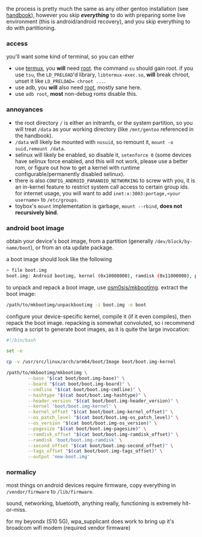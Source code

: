 the process is pretty much the same as any other gentoo installation (see [handbook](https://wiki.gentoo.org/wiki/Handbook:AMD64)), however you skip ***everything*** to do with preparing some live environment (this is android/android recovery), and you skip everything to do with partitioning.

### access

you'll want some kind of terminal, so you can either

 - use [termux](https://github.com/termux/termux-app), you **will** need [root](https://github.com/topjohnwu/Magisk). the command `su` should gain root. if you use `tsu`, the `LD_PRELOAD`'d library, `libtermux-exec.so`, **will** break chroot, unset it like `LD_PRELOAD= chroot ...`.
 - use adb, you **will** also need [root](https://github.com/topjohnwu/Magisk), mostly sane here.
 - use `adb root`, **most** non-debug roms disable this.

### annoyances

 -  the root directory `/` is either an initramfs, or the system partition, so you will treat `/data` as your working directory (like `/mnt/gentoo` referenced in the handbook).
 - `/data` will likely be mounted with `nosuid`, so remount it, `mount -o suid,remount /data`.
 - selinux will likely be enabled, so disable it, `setenforce 0` (some devices have selinux force enabled, and this will not work, please use a better rom, or figure out how to get a kernel with runtime configurable/permanently disabled selinux).
 - there is also `CONFIG_ANDROID_PARANOID_NETWORKING` to screw with you, it is an in-kernel feature to restrict system call access to certain group ids. for internet usage, you will want to add `inet:x:3003:portage,<your username>` to `/etc/groups`.
 - toybox's `mount` implementation is garbage, `mount --rbind`, **does not recursively bind**.

### android boot image

obtain your device's boot image, from a partition (generally `/dev/block/by-name/boot`), or from an ota update package.

a boot image should look like the following

```bash
> file boot.img
boot.img: Android bootimg, kernel (0x10008000), ramdisk (0x11000000), page size: 2048, cmdline (buildvariant=userdebug)
```

to unpack and repack a boot image, use [osm0sis/mkbootimg](https://github.com/osm0sis/mkbootimg). extract the boot image:

```bash
/path/to/mkbootimg/unpackbootimg -i boot.img -o boot
```

configure your device-specific kernel, compile it (if it even compiles), then repack the boot image. repacking is somewhat
convoluted, so i recommend writing a script to generate boot images, as it is quite the large invocation:

```bash
#!/bin/bash

set -e

cp -v /usr/src/linux/arch/arm64/boot/Image boot/boot.img-kernel

/path/to/mkbootimg/mkbootimg \
        --base "$(cat boot/boot.img-base)" \
        --board "$(cat boot/boot.img-board)" \
        --cmdline "$(cat boot/boot.img-cmdline)" \
        --hashtype "$(cat boot/boot.img-hashtype)" \
        --header_version "$(cat boot/boot.img-header_version)" \
        --kernel 'boot/boot.img-kernel' \
        --kernel_offset "$(cat boot/boot.img-kernel_offset)" \
        --os_patch_level "$(cat boot/boot.img-os_patch_level)" \
        --os_version "$(cat boot/boot.img-os_version)" \
        --pagesize "$(cat boot/boot.img-pagesize)" \
        --ramdisk_offset "$(cat boot/boot.img-ramdisk_offset)" \
        --ramdisk 'boot/boot.img-ramdisk' \
        --second_offset "$(cat boot/boot.img-second_offset)" \
        --tags_offset "$(cat boot/boot.img-tags_offset)" \
        --output 'new-boot.img'
```

### normalicy

most things on android devices require firmware, copy everything in `/vendor/firmware` to `/lib/firmware`.

sound, networking, bluetooth, anything really, functioning is extremely hit-or-miss.

for my beyondx (S10 5G), wpa_supplicant does work to bring up it's broadcom wifi modem (required vendor firmware)
